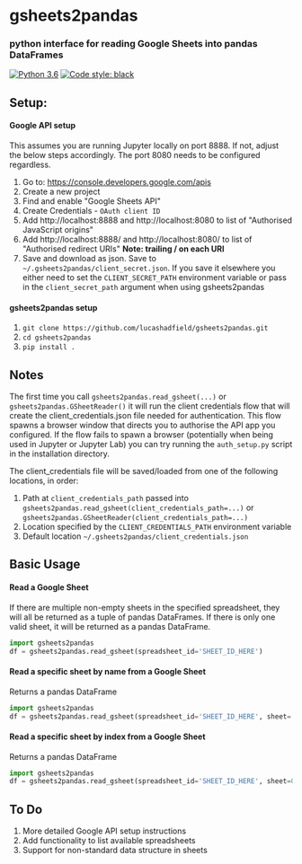 # gsheets2pandas
### python interface for reading Google Sheets into pandas DataFrames

[![Python 3.6](https://img.shields.io/badge/python-3.6+-blue.svg)](#)
[![Code style: black](https://img.shields.io/badge/code%20style-black-000000.svg)](https://github.com/psf/black)

## Setup:

#### Google API setup
This assumes you are running Jupyter locally on port 8888. If not, adjust the below steps accordingly. The port 8080 needs to be configured regardless.

1. Go to: https://console.developers.google.com/apis
2. Create a new project
3. Find and enable "Google Sheets API"
4. Create Credentials - `OAuth client ID`
5. Add http://localhost:8888 and http://localhost:8080 to list of "Authorised JavaScript origins"
6. Add http://localhost:8888/ and http://localhost:8080/ to list of "Authorised redirect URIs" **Note: trailing / on each URI**
7. Save and download as json. Save to `~/.gsheets2pandas/client_secret.json`. If you save it elsewhere you either need to set the `CLIENT_SECRET_PATH` environment variable or pass in the `client_secret_path` argument when using gsheets2pandas

#### gsheets2pandas setup
1. `git clone https://github.com/lucashadfield/gsheets2pandas.git`
2. `cd gsheets2pandas`
3. `pip install .`



## Notes
The first time you call `gsheets2pandas.read_gsheet(...)` or `gsheets2pandas.GSheetReader()` it will run the client credentials flow that will create the client_credentials.json file needed for authentication. This flow spawns a browser window that directs you to authorise the API app you configured. If the flow fails to spawn a browser (potentially when being used in Jupyter or Jupyter Lab) you can try running the `auth_setup.py` script in the installation directory.

The client_credentials file will be saved/loaded from one of the following locations, in order:
1. Path at `client_credentials_path` passed into `gsheets2pandas.read_gsheet(client_credentials_path=...)` or `gsheets2pandas.GSheetReader(client_credentials_path=...)`
2. Location specified by the `CLIENT_CREDENTIALS_PATH` environment variable
3. Default location `~/.gsheets2pandas/client_credentials.json`



## Basic Usage

#### Read a Google Sheet
If there are multiple non-empty sheets in the specified spreadsheet, they will all be returned as a tuple of pandas DataFrames. If there is only one valid sheet, it will be returned as a pandas DataFrame.
```python
import gsheets2pandas
df = gsheets2pandas.read_gsheet(spreadsheet_id='SHEET_ID_HERE')
```

#### Read a specific sheet by name from a Google Sheet
Returns a pandas DataFrame
```python
import gsheets2pandas
df = gsheets2pandas.read_gsheet(spreadsheet_id='SHEET_ID_HERE', sheet='Sheet1')
```

#### Read a specific sheet by index from a Google Sheet
Returns a pandas DataFrame
```python
import gsheets2pandas
df = gsheets2pandas.read_gsheet(spreadsheet_id='SHEET_ID_HERE', sheet=0)
```


## To Do
1. More detailed Google API setup instructions
2. Add functionality to list available spreadsheets
3. Support for non-standard data structure in sheets
